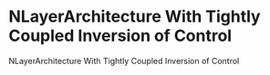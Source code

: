 # NLayerArchitecture With Tightly Coupled Inversion of Control
NLayerArchitecture With Tightly Coupled Inversion of Control
